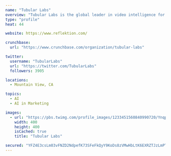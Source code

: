 ```yaml
---
name: "Tubular Labs"
overview: "Tubular Labs is the global leader in video intelligence for the cross-platform world."
type: "profile"
heat: 44

website: https://www.reflektion.com/

crunchbase:
  url: "https://www.crunchbase.com/organization/tubular-labs"

twitter:
  username: "TubularLabs"
  url: "https://twitter.com/TubularLabs"
  followers: 3905

locations:
  - Mountain View, CA

topics:
  - AI
  - AI in Marketing

images:
  - url: "https://pbs.twimg.com/profile_images/1233451560840990720/YnqpuohP_400x400.jpg"
    width: 400
    height: 400
    isCached: true
    title: "Tubular Labs"

secured: "YFZ4E3csLm03vFNZD2NdpefK73SFeFkQyY9KoDs8zVMwHbLtK6EXRZTJzLmPT+/pgfqmHxdCMpMFygjbDIF/ThXUAH5Cp2r3wuGrl8dKudTTK7LKyvD+u98RVrOXPK73YmcgRXIRR4NfDR/z1eKT/c6lBSXB8qBVAFUuc22cXrtZa/VSMo9PPe8q3oN8PeVjsoEB2IwqyYgsxVr+AMSE+NSKSbiIdfz6PzHMeYL4rsx1/oN6SDSc3PpDa89wZAIbNKSgJLKNbxxTOXVQzjxr0CrHg1II517OQgUrjfACGau8vZEUKHoLQ2YA6D8YIV49rKZ+zIw2X7Ih36XY1Ppzq1bMNP4PHc1sdM7HPs+RsvGFd8od6WOB7aSHxeiVeN6BbFRRkgU59918n/OlYy6yYTJ8cVvns7mHgvpOk8fa0eI=;2w6XLqSAxRTJH29nE2ceFg=="
---
```


